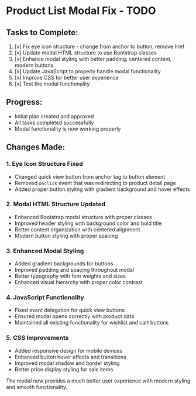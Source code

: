 # Product List Modal Fix - TODO

## Tasks to Complete:

1. [x] Fix eye icon structure - change from anchor to button, remove href
2. [x] Update modal HTML structure to use Bootstrap classes
3. [x] Enhance modal styling with better padding, centered content, modern buttons
4. [x] Update JavaScript to properly handle modal functionality
5. [x] Improve CSS for better user experience
6. [x] Test the modal functionality

## Progress:
- Initial plan created and approved
- All tasks completed successfully
- Modal functionality is now working properly

## Changes Made:

### 1. Eye Icon Structure Fixed
- Changed quick view button from anchor tag to button element
- Removed `onclick` event that was redirecting to product detail page
- Added proper button styling with gradient background and hover effects

### 2. Modal HTML Structure Updated
- Enhanced Bootstrap modal structure with proper classes
- Improved header styling with background color and bold title
- Better content organization with centered alignment
- Modern button styling with proper spacing

### 3. Enhanced Modal Styling
- Added gradient backgrounds for buttons
- Improved padding and spacing throughout modal
- Better typography with font weights and sizes
- Enhanced visual hierarchy with proper color contrast

### 4. JavaScript Functionality
- Fixed event delegation for quick view buttons
- Ensured modal opens correctly with product data
- Maintained all existing functionality for wishlist and cart buttons

### 5. CSS Improvements
- Added responsive design for mobile devices
- Enhanced button hover effects and transitions
- Improved modal shadow and border styling
- Better price display styling for sale items

The modal now provides a much better user experience with modern styling and smooth functionality.
